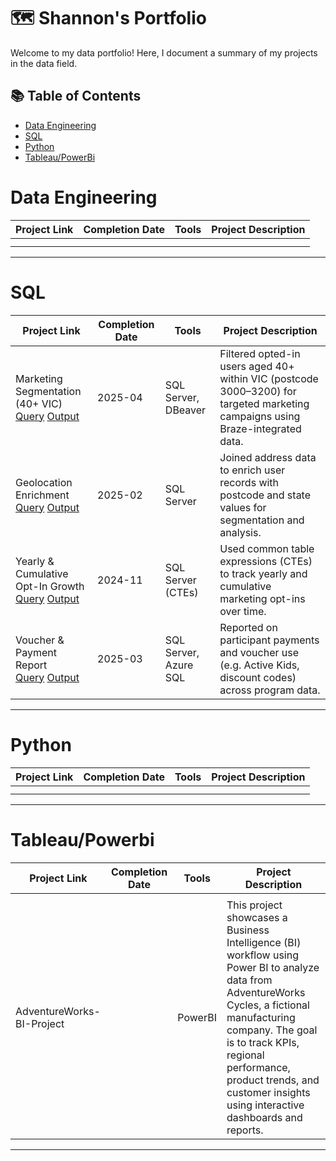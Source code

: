 # 🗺 Shannon's Portfolio

Welcome to my data portfolio! Here, I document a summary of my projects in the data field. 

## 📚 Table of Contents
- [Data Engineering](#data-engineering)
- [SQL](#sql)
- [Python](#python)
- [Tableau/PowerBi](#tableau/powerbi)

# Data Engineering

| Project Link | Completion Date | Tools | Project Description | 
|---|---|---|---|
|   |   |   |   |
|   |   |   |   |

***

# SQL

| Project Link | Completion Date | Tools | Project Description |
|---|---|---|---|
| Marketing Segmentation (40+ VIC) <br> [Query](./sql/marketing_segment_40plus_vic.sql)  [Output](./outputs/marketing_segment_40plus_vic_sample.csv) | 2025-04 | SQL Server, DBeaver | Filtered opted-in users aged 40+ within VIC (postcode 3000–3200) for targeted marketing campaigns using Braze-integrated data. |
| Geolocation Enrichment <br> [Query](./sql/enrich_with_address_postcodes.sql)  [Output](./outputs/enriched_personal_data_sample.csv) | 2025-02 | SQL Server | Joined address data to enrich user records with postcode and state values for segmentation and analysis. |
| Yearly & Cumulative Opt-In Growth <br> [Query](./sql/yearly_cumulative_optin_growth.sql)  [Output](./outputs/yearly_cumulative_optin_growth_sample.csv) | 2024-11 | SQL Server (CTEs) | Used common table expressions (CTEs) to track yearly and cumulative marketing opt-ins over time. |
| Voucher & Payment Report <br> [Query](./sql/voucher_and_payment_usage_report.sql)  [Output](./outputs/voucher_payment_sample.csv) | 2025-03 | SQL Server, Azure SQL | Reported on participant payments and voucher use (e.g. Active Kids, discount codes) across program data. |

***

# Python

| Project Link | Completion Date | Tools | Project Description | 
|---|---|---|---|
|   |   |   |   |
|   |   |   |   |

***

# Tableau/Powerbi

| Project Link | Completion Date | Tools | Project Description | 
|---|---|---|---|
|   |   |   |   |
| AdventureWorks-BI-Project |  | PowerBI | This project showcases a Business Intelligence (BI) workflow using Power BI to analyze data from AdventureWorks Cycles, a fictional manufacturing company. The goal is to track KPIs, regional performance, product trends, and customer insights using interactive dashboards and reports.| 

***
